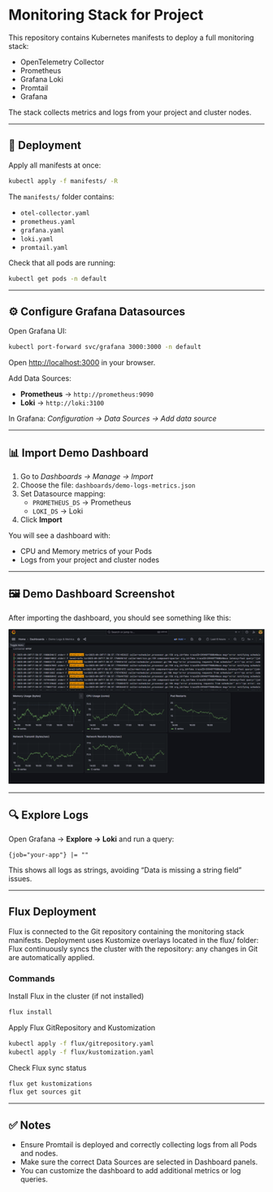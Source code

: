# Monitoring Stack for Project

This repository contains Kubernetes manifests to deploy a full monitoring stack:

- OpenTelemetry Collector
- Prometheus
- Grafana Loki
- Promtail
- Grafana

The stack collects metrics and logs from your project and cluster nodes.

---

## 🚀 Deployment

Apply all manifests at once:

```bash
kubectl apply -f manifests/ -R
```

The `manifests/` folder contains:

- `otel-collector.yaml`
- `prometheus.yaml`
- `grafana.yaml`
- `loki.yaml`
- `promtail.yaml`

Check that all pods are running:

```bash
kubectl get pods -n default
```

---

## ⚙️ Configure Grafana Datasources

Open Grafana UI:

```bash
kubectl port-forward svc/grafana 3000:3000 -n default
```

Open [http://localhost:3000](http://localhost:3000) in your browser.

Add Data Sources:

- **Prometheus** → `http://prometheus:9090`
- **Loki** → `http://loki:3100`

In Grafana: *Configuration → Data Sources → Add data source*

---

## 📊 Import Demo Dashboard

1. Go to *Dashboards → Manage → Import*  
2. Choose the file: `dashboards/demo-logs-metrics.json`  
3. Set Datasource mapping:  
   - `PROMETHEUS_DS` → Prometheus  
   - `LOKI_DS` → Loki  
4. Click **Import**

You will see a dashboard with:

- CPU and Memory metrics of your Pods  
- Logs from your project and cluster nodes  

---

## 🖼️ Demo Dashboard Screenshot

After importing the dashboard, you should see something like this:

![Grafana Dashboard](https://github.com/andreysvirid/monitoring-stack/blob/main/images/grafana1.png?raw=true)

---

## 🔍 Explore Logs

Open Grafana → **Explore → Loki** and run a query:

```logql
{job="your-app"} |= ""
```

This shows all logs as strings, avoiding “Data is missing a string field” issues.

---


## Flux Deployment 

Flux is connected to the Git repository containing the monitoring stack manifests.
Deployment uses Kustomize overlays located in the flux/ folder:
Flux continuously syncs the cluster with the repository: any changes in Git are automatically applied.

### Commands

Install Flux in the cluster (if not installed)
```bash
flux install
```

Apply Flux GitRepository and Kustomization
```bash
kubectl apply -f flux/gitrepository.yaml
kubectl apply -f flux/kustomization.yaml
```

Check Flux sync status
```bash
flux get kustomizations
flux get sources git
```

---

## ✅ Notes

- Ensure Promtail is deployed and correctly collecting logs from all Pods and nodes.  
- Make sure the correct Data Sources are selected in Dashboard panels.  
- You can customize the dashboard to add additional metrics or log queries.